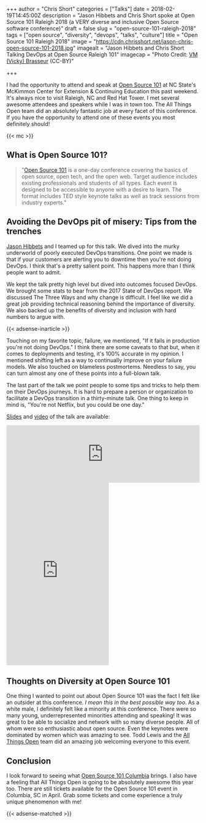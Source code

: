 +++
author = "Chris Short"
categories = ["Talks"]
date = 2018-02-19T14:45:00Z
description = "Jason Hibbets and Chris Short spoke at Open Source 101 Raleigh 2018 (a VERY diverse and inclusive Open Source software conference)"
draft = false
slug = "open-source-101-raleigh-2018"
tags = ["open source", "diversity", "devops", "talks", "culture"]
title = "Open Source 101 Raleigh 2018"
image = "https://cdn.chrisshort.net/jason-chris-open-source-101-2018.jpg"
imagealt = "Jason Hibbets and Chris Short Talking DevOps at Open Source Raleigh 101"
imagecap = "Photo Credit: [VM (Vicky) Brasseur](https://www.vmbrasseur.com/services/) (CC-BY)"

+++

I had the opportunity to attend and speak at [Open Source 101](http://opensource101.com/) at NC State's McKimmon Center for Extension & Continuing Education this past weekend. It's always nice to visit Raleigh, NC and Red Hat Tower. I met several awesome attendees and speakers while I was in town too. The All Things Open team did an absolutely fantastic job at every facet of this conference. If you have the opportunity to attend one of these events you most definitely should!

{{< mc >}}

## What is Open Source 101?

> "[Open Source 101](http://opensource101.com/) is a one-day conference covering the basics of open source, open tech, and the open web. Target audience includes existing professionals and students of all types. Each event is designed to be accessible to anyone with a desire to learn. The format includes TED style keynote talks as well as track sessions from industry experts."

## Avoiding the DevOps pit of misery: Tips from the trenches

[Jason Hibbets](https://hibbets.net/blog/) and I teamed up for this talk. We dived into the murky underworld of poorly executed DevOps transitions. One point we made is that if your customers are alerting you to downtime then you're not doing DevOps. I think that's a pretty salient point. This happens more than I think people want to admit.

We kept the talk pretty high level but dived into outcomes focused DevOps. We brought some stats to bear from the 2017 State of DevOps report. We discussed The Three Ways and why change is difficult. I feel like we did a great job providing technical reasoning behind the importance of diversity. We also backed up the benefits of diversity and inclusion with hard numbers to argue with.

{{< adsense-inarticle >}}

Touching on my favorite topic, failure, we mentioned, "If it fails in production you're not doing DevOps." I think there are some caveats to that but, when it comes to deployments and testing, it's 100% accurate in my opinion. I mentioned shifting left as a way to continually improve on your failure models. We also touched on blameless postmortems. Needless to say, you can turn almost any one of these points into a full-blown talk.

The last part of the talk we point people to some tips and tricks to help them on their DevOps journeys. It is hard to prepare a person or organization to facilitate a DevOps transition in a thirty-minute talk. One thing to keep in mind is, "You're not Netflix, but you could be one day."

[Slides](https://cdn.chrisshort.net/avoiding-the-DevOps-pit-of-misery_Tips-from-the-trenches.pdf) and [video](https://cdn.chrisshort.net/jason-hibbets-chris-short-open-source-101-raleigh-2018.mp4) of the talk are available:

<embed src="https://cdn.chrisshort.net/avoiding-the-DevOps-pit-of-misery_Tips-from-the-trenches.pdf" width="100%" alt="pdf" />

<iframe src="https://www.facebook.com/plugins/video.php?href=https%3A%2F%2Fwww.facebook.com%2Fjhibbets%2Fvideos%2F10215153138403454%2F&show_text=0&width=267" width="267" height="476" style="border:none;overflow:hidden" scrolling="no" frameborder="0" allowTransparency="true" allowFullScreen="true"></iframe>

## Thoughts on Diversity at Open Source 101

One thing I wanted to point out about Open Source 101 was the fact I felt like an outsider at this conference. *I mean this in the best possible way too*. As a white male, I definitely felt like a minority at this conference. There were so many young, underrepresented minorities attending and speaking! It was great to be able to socialize and network with so many diverse people. All of whom were so enthusiastic about open source. Even the keynotes were dominated by women which was amazing to see. Todd Lewis and the [All Things Open](https://allthingsopen.org/) team did an amazing job welcoming everyone to this event.

## Conclusion

I look forward to seeing what [Open Source 101 Columbia](http://opensource101.com) brings. I also have a feeling that All Things Open is going to be absolutely awesome this year too. There are still tickets available for the Open Source 101 event in Columbia, SC in April. Grab some tickets and come experience a truly unique phenomenon with me!

{{< adsense-matched >}}
